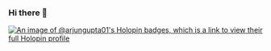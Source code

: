### Hi there 👋
[![An image of @arjungupta01's Holopin badges, which is a link to view their full Holopin profile](https://holopin.me/arjungupta01)](https://holopin.io/@arjungupta01)
<!--
**arjungupta01/arjungupta01** is a ✨ _special_ ✨ repository because its `README.md` (this file) appears on your GitHub profile.

Here are some ideas to get you started:

- 🔭 I’m currently working on ...
- 🌱 I’m currently learning ...
- 👯 I’m looking to collaborate on ...
- 🤔 I’m looking for help with ...
- 💬 Ask me about ...
- 📫 How to reach me: ...
- 😄 Pronouns: ...
- ⚡ Fun fact: ...
-->
